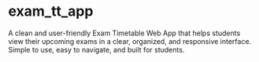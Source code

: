 # exam_tt_app
A clean and user-friendly Exam Timetable Web App that helps students view their upcoming exams in a clear, organized, and responsive interface. Simple to use, easy to navigate, and built for students.
